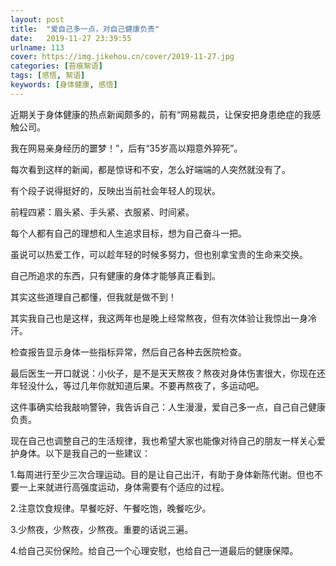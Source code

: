 ```yaml
---
layout: post
title:  "爱自己多一点，对自己健康负责"
date:   2019-11-27 23:39:55
urlname: 113
cover: https://img.jikehou.cn/cover/2019-11-27.jpg
categories: [苔痕絮语]
tags: [感悟, 絮语]
keywords: [身体健康, 感悟]
---
```

近期关于身体健康的热点新闻颇多的，前有“网易裁员，让保安把身患绝症的我感触公司。

我在网易亲身经历的噩梦！”，后有“35岁高以翔意外猝死”。

每次看到这样的新闻，都是惊讶和不安，怎么好端端的人突然就没有了。

有个段子说得挺好的，反映出当前社会年轻人的现状。

前程四紧：眉头紧、手头紧、衣服紧、时间紧。

每个人都有自己的理想和人生追求目标，想为自己奋斗一把。

虽说可以热爱工作，可以趁年轻的时候多努力，但也别拿宝贵的生命来交换。

自己所追求的东西，只有健康的身体才能够真正看到。
<!-- more -->
其实这些道理自己都懂，但我就是做不到！

其实我自己也是这样，我这两年也是晚上经常熬夜，但有次体验让我惊出一身冷汗。

检查报告显示身体一些指标异常，然后自己各种去医院检查。

最后医生一开口就说：小伙子，是不是天天熬夜？熬夜对身体伤害很大，你现在还年轻没什么，等过几年你就知道后果。不要再熬夜了，多运动吧。

这件事确实给我敲响警钟，我告诉自己：人生漫漫，爱自己多一点，自己自己健康负责。

现在自己也调整自己的生活规律，我也希望大家也能像对待自己的朋友一样关心爱护身体。以下是我自己的一些建议：

1.每周进行至少三次合理运动。目的是让自己出汗，有助于身体新陈代谢。但也不要一上来就进行高强度运动，身体需要有个适应的过程。

2.注意饮食规律。早餐吃好、午餐吃饱，晚餐吃少。

3.少熬夜，少熬夜，少熬夜。重要的话说三遍。

4.给自己买份保险。给自己一个心理安慰，也给自己一道最后的健康保障。
